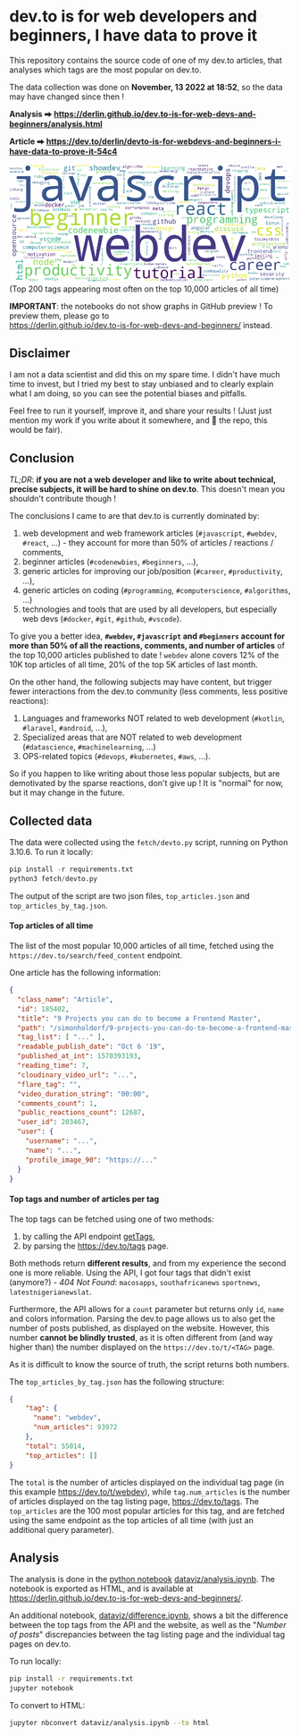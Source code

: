 # dev.to is for web developers and beginners, I have data to prove it

This repository contains the source code of one of my dev.to articles,
that analyses which tags are the most popular on dev.to.

The data collection was done on **November, 13 2022 at 18:52**, so the data may have
changed since then !

**Analysis ⮕ https://derlin.github.io/dev.to-is-for-web-devs-and-beginners/analysis.html**

**Article ⮕ https://dev.to/derlin/devto-is-for-webdevs-and-beginners-i-have-data-to-prove-it-54c4**

![Tag Cloud (top 10,000 articles of all time)](images/tagcloud_articles.png)
(Top 200 tags appearing most often on the top 10,000 articles of all time)

**IMPORTANT**: the notebooks do not show graphs in GitHub preview !
To preview them, please go to  
https://derlin.github.io/dev.to-is-for-web-devs-and-beginners/ instead.

## Disclaimer

I am not a data scientist and did this on my spare time.
I didn't have much time to invest, but I tried my best to stay unbiased and to
clearly explain what I am doing, so you can see the potential biases and pitfalls.

Feel free to run it yourself, improve it, and share your results !
(Just just mention my work if you write about it somewhere, and 🌟 the repo, this would be fair).

## Conclusion

*TL;DR*: **if you are not a web developer and like to write about technical, precise subjects, it will be hard to shine on dev.to**.
This doesn't mean you shouldn't contribute though ! 

The conclusions I came to are that dev.to is currently dominated by:

1. web development and web framework articles (`#javascript`, `#webdev`, `#react`, ...) - 
   they account for more than 50% of articles / reactions / comments,
2. beginner articles (`#codenewbies`, `#beginners`, ...),
3. generic articles for improving our job/position (`#career`, `#productivity`, ...),
4. generic articles on coding (`#programming`, `#computerscience`, `#algorithms`, ...)
5. technologies and tools that are used by all developers, but especially web devs (`#docker`, `#git`, `#github`, `#vscode`).

To give you a better idea, **`#webdev`, `#javascript` and `#beginners` account for more than 50% of
all the reactions, comments, and number of articles** of the top 10,000 articles published to date !
`webdev` alone covers 12% of the 10K top articles of all time, 20% of the top 5K articles of last month.

On the other hand, the following subjects may have content, but trigger fewer interactions from
the dev.to community (less comments, less positive reactions):

1. Languages and frameworks NOT related to web development (`#kotlin`, `#laravel`, `#android`, ...),
2. Specialized areas that are NOT related to web development (`#datascience`, `#machinelearning`, ...)
3. OPS-related topics (`#devops`, `#kubernetes`, `#aws`, ...).

So if you happen to like writing about those less popular subjects, but are demotivated by the sparse
reactions, don't give up ! It is "normal" for now, but it may change in the future.

## Collected data

The data were collected using the `fetch/devto.py` script, running on Python 3.10.6.
To run it locally:
```python
pip install -r requirements.txt
python3 fetch/devto.py
```

The output of the script are two json files, `top_articles.json` and `top_articles_by_tag.json`.

#### Top articles of all time

The list of the most popular 10,000 articles of all time, fetched using the `https://dev.to/search/feed_content`
endpoint.

One article has the following information:
```json
{
  "class_name": "Article",
  "id": 185402,
  "title": "9 Projects you can do to become a Frontend Master",
  "path": "/simonholdorf/9-projects-you-can-do-to-become-a-frontend-master-in-2020-n2h",
  "tag_list": [ "..." ],
  "readable_publish_date": "Oct 6 '19",
  "published_at_int": 1570393193,
  "reading_time": 7,
  "cloudinary_video_url": "...",
  "flare_tag": "",
  "video_duration_string": "00:00",
  "comments_count": 1,
  "public_reactions_count": 12687,
  "user_id": 203467,
  "user": {
    "username": "...",
    "name": "...",
    "profile_image_90": "https://..."
  }
}
```


#### Top tags and number of articles per tag

The top tags can be fetched using one of two methods:
1. by calling the API endpoint [getTags](https://developers.forem.com/api/v0#tag/tags/operation/getTags),
2. by parsing the https://dev.to/tags page.

Both methods return **different results**, and from my experience the second one is more reliable.
Using the API, I got four tags that didn't exist (anymore?) - *404 Not Found*:
`macosapps`, `southafricanews` `sportnews`, `latestnigerianewslat`.

Furthermore, the API allows for a `count` parameter but returns only `id`, `name` and colors information.
Parsing the dev.to page allows us to also get the number of posts published, as displayed on the website.
However, this number **cannot be blindly trusted**, as it is often different from (and way higher than)
the number displayed on the `https://dev.to/t/<TAG>` page.

As it is difficult to know the source of truth, the script returns both numbers.

The `top_articles_by_tag.json` has the following structure:
```json
{
    "tag": {
      "name": "webdev",
      "num_articles": 93972
    },
    "total": 55014,
    "top_articles": []
}
```

The `total` is the number of articles displayed on the individual tag page (in this example https://dev.to/t/webdev),
while `tag.num_articles` is the number of articles displayed on the tag listing page, https://dev.to/tags.
The `top_articles` are the 100 most popular articles for this tag, and are fetched using the same endpoint
as the top articles of all time (with just an additional query parameter).

## Analysis

The analysis is done in the [python notebook](https://jupyter.org) [dataviz/analysis.ipynb](dataviz/analysis.ipynb).
The notebook is exported as HTML, and is available at https://derlin.github.io/dev.to-is-for-web-devs-and-beginners/.

An additional notebook, [dataviz/difference.ipynb](dataviz/difference.ipynb), shows a bit the difference
between the top tags from the API and the website, as well as the "*Number of posts*" discrepancies between
the tag listing page and the individual tag pages on dev.to.

To run locally:
```bash
pip install -r requirements.txt
jupyter notebook
```

To convert to HTML:
```bash
jupyter nbconvert dataviz/analysis.ipynb --to html
```